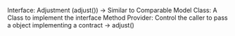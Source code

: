 Interface: Adjustment (adjust()) -> Similar to Comparable
Model Class: A Class to implement the interface
Method Provider: Control the caller to pass a object implementing a contract -> adjust()
